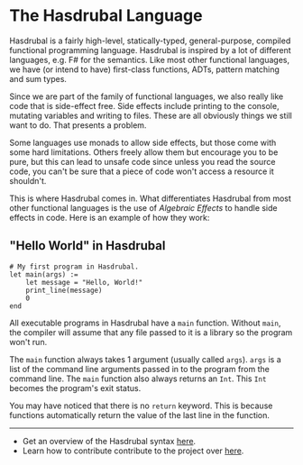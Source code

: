 # The Hasdrubal Language

Hasdrubal is a fairly high-level, statically-typed, general-purpose, compiled functional programming language. Hasdrubal is inspired by a lot of different languages, e.g. F# for the semantics. Like most other functional languages, we have (or intend to have) first-class functions, ADTs, pattern matching and sum types.

Since we are part of the family of functional languages, we also really like code that is side-effect free. Side effects include printing to the console, mutating variables and writing to files. These are all obviously things we still want to do. That presents a problem.

Some languages use monads to allow side effects, but those come with some hard limitations. Others freely allow them but encourage you to be pure, but this can lead to unsafe code since unless you read the source code, you can't be sure that a piece of code won't access a resource it shouldn't.

This is where Hasdrubal comes in. What differentiates Hasdrubal from most other functional languages is the use of *Algebraic Effects* to handle side effects in code. Here is an example of how they work:

## "Hello World" in Hasdrubal

```
# My first program in Hasdrubal.
let main(args) :=
    let message = "Hello, World!"
    print_line(message)
    0
end
```

All executable programs in Hasdrubal have a `main` function. Without `main`, the compiler will assume that any file passed to it is a library so the program won't run.

The `main` function always takes 1 argument (usually called `args`). `args` is a list of the command line arguments passed in to the program from the command line. The `main` function also always returns an `Int`. This `Int` becomes the program's exit status.

You may have noticed that there is no `return` keyword. This is because functions automatically return the value of the last line in the function.

-----

- Get an overview of the Hasdrubal syntax [here](./syntax.md).
- Learn how to contribute contribute to the project over [here](./contributing.md).
